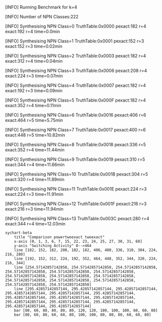 [INFO] Running Benchmark for k=4

[INFO] Number of NPN Classes:222

[INFO] Synthesising NPN Class=0 TruthTable:0x0000 pexact:182 r=4 exact:192 r=4 time=0.0min 

[INFO] Synthesising NPN Class=1 TruthTable:0x0001 pexact:152 r=3 exact:152 r=3 time=0.02min 

[INFO] Synthesising NPN Class=2 TruthTable:0x0003 pexact:182 r=4 exact:312 r=4 time=0.04min 

[INFO] Synthesising NPN Class=3 TruthTable:0x0006 pexact:208 r=4 exact:224 r=3 time=0.07min 

[INFO] Synthesising NPN Class=4 TruthTable:0x0007 pexact:182 r=4 exact:192 r=3 time=0.09min 

[INFO] Synthesising NPN Class=5 TruthTable:0x000F pexact:182 r=4 exact:352 r=4 time=0.11min 

[INFO] Synthesising NPN Class=6 TruthTable:0x0016 pexact:406 r=6 exact:464 r=5 time=5.75min 

[INFO] Synthesising NPN Class=7 TruthTable:0x0017 pexact:400 r=6 exact:448 r=5 time=10.82min 

[INFO] Synthesising NPN Class=8 TruthTable:0x0018 pexact:336 r=5 exact:352 r=4 time=11.44min 

[INFO] Synthesising NPN Class=9 TruthTable:0x0019 pexact:310 r=5 exact:344 r=4 time=11.66min 

[INFO] Synthesising NPN Class=10 TruthTable:0x001B pexact:304 r=5 exact:320 r=4 time=11.89min 

[INFO] Synthesising NPN Class=11 TruthTable:0x001E pexact:224 r=3 exact:224 r=3 time=11.91min 

[INFO] Synthesising NPN Class=12 TruthTable:0x001F pexact:216 r=3 exact:216 r=3 time=11.94min 

[INFO] Synthesising NPN Class=13 TruthTable:0x003C pexact:280 r=4 exact:344 r=4 time=12.03min 

```mermaid
xychart-beta
    title "Comparison powertwoexact twoexact"
    x-axis [0, 1, 3, 6, 7, 15, 22, 23, 24, 25, 27, 30, 31, 60]
    y-axis "Switching Activity" 0-->464
    line [182, 152, 182, 208, 182, 182, 406, 400, 336, 310, 304, 224, 216, 280]
    line [192, 152, 312, 224, 192, 352, 464, 448, 352, 344, 320, 224, 216, 344]
    line [254.57142857142858, 254.57142857142858, 254.57142857142858, 254.57142857142858, 254.57142857142858, 254.57142857142858, 254.57142857142858, 254.57142857142858, 254.57142857142858, 254.57142857142858, 254.57142857142858, 254.57142857142858, 254.57142857142858, 254.57142857142858]
    line [295.42857142857144, 295.42857142857144, 295.42857142857144, 295.42857142857144, 295.42857142857144, 295.42857142857144, 295.42857142857144, 295.42857142857144, 295.42857142857144, 295.42857142857144, 295.42857142857144, 295.42857142857144, 295.42857142857144, 295.42857142857144]
    bar [80, 60, 80, 80, 80, 80, 120, 120, 100, 100, 100, 60, 60, 80]
    bar [80, 60, 80, 60, 60, 80, 100, 100, 80, 80, 80, 60, 60, 80]
```


